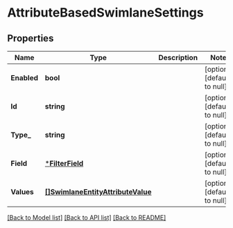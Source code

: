 # AttributeBasedSwimlaneSettings

## Properties
Name | Type | Description | Notes
------------ | ------------- | ------------- | -------------
**Enabled** | **bool** |  | [optional] [default to null]
**Id** | **string** |  | [optional] [default to null]
**Type_** | **string** |  | [optional] [default to null]
**Field** | [***FilterField**](FilterField.md) |  | [optional] [default to null]
**Values** | [**[]SwimlaneEntityAttributeValue**](SwimlaneEntityAttributeValue.md) |  | [optional] [default to null]

[[Back to Model list]](../README.md#documentation-for-models) [[Back to API list]](../README.md#documentation-for-api-endpoints) [[Back to README]](../README.md)

